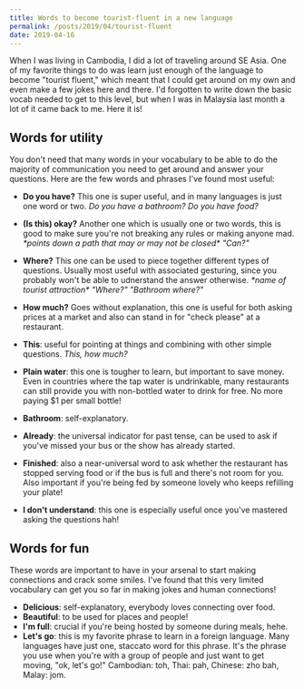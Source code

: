 ```yaml
---
title: Words to become tourist-fluent in a new language
permalink: /posts/2019/04/tourist-fluent
date: 2019-04-16
---
```


When I was living in Cambodia, I did a lot of traveling around SE Asia. One of my favorite things to do was learn just enough of the language to become "tourist fluent," which meant that I could get around on my own and even make a few jokes here and there. I'd forgotten to write down the basic vocab needed to get to this level, but when I was in Malaysia last month a lot of it came back to me. Here it is!

## Words for utility

You don't need that many words in your vocabulary to be able to do the majority of communication you need to get around and answer your questions. Here are the few words and phrases I've found most useful:

* **Do you have?** This one is super useful, and in many languages is just one word or two. _Do you have a bathroom?_ _Do you have food?_
* **(Is this) okay?** Another one which is usually one or two words, this is good to make sure you're not breaking any rules or making anyone mad. _\*points down a path that may or may not be closed\* "Can?"_
* **Where?** This one can be used to piece together different types of questions. Usually most useful with associated gesturing, since you probably won't be able to udnerstand the answer otherwise. _\*name of tourist attraction\* "Where?"_ _"Bathroom where?"_
* **How much?** Goes without explanation, this one is useful for both asking prices at a market and also can stand in for "check please" at a restaurant.

* **This**: useful for pointing at things and combining with other simple questions. _This, how much?_
* **Plain water**: this one is tougher to learn, but important to save money. Even in countries where the tap water is undrinkable, many restaurants can still provide you with non-bottled water to drink for free. No more paying $1 per small bottle!
* **Bathroom**: self-explanatory.
* **Already**: the universal indicator for past tense, can be used to ask if you've missed your bus or the show has already started.
* **Finished**: also a near-universal word to ask whether the restaurant has stopped serving food or if the bus is full and there's not room for you. Also important if you're being fed by someone lovely who keeps refilling your plate!
* **I don't understand**: this one is especially useful once you've mastered asking the questions hah!

## Words for fun

These words are important to have in your arsenal to start making connections and crack some smiles. I've found that this very limited vocabulary can get you so far in making jokes and human connections!

* **Delicious**: self-explanatory, everybody loves connecting over food.
* **Beautiful**: to be used for places and people!
* **I'm full**: crucial if you're being hosted by someone during meals, hehe.
* **Let's go**: this is my favorite phrase to learn in a foreign language. Many languages have just one, staccato word for this phrase. It's the phrase you use when you're with a group of people and just want to get moving, "ok, let's go!" Cambodian: toh, Thai: pah, Chinese: zho bah, Malay: jom.
